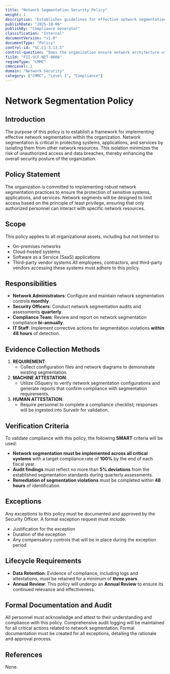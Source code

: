 ```yaml
---
title: "Network Segmentation Security Policy"
weight: 1
description: "Establishes guidelines for effective network segmentation to enhance security and minimize unauthorized access within the organization."
publishDate: "2025-10-06"
publishBy: "Compliance Generator"
classification: "Internal"
documentVersion: "v1.0"
documentType: "Policy"
control-id: "SC.L1-3.13.5"
control-question: "Does the organization ensure network architecture utilizes network segmentation to isolate systems, applications and services that protections from other network resources?"
fiiId: "FII-SCF-NET-0006"
regimeType: "CMMC"
cmmcLevel: 1
domain: "Network Security"
category: ["CMMC", "Level 1", "Compliance"]
---
```


# Network Segmentation Policy

## Introduction
The purpose of this policy is to establish a framework for implementing effective network segmentation within the organization. Network segmentation is critical in protecting systems, applications, and services by isolating them from other network resources. This isolation minimizes the risk of unauthorized access and data breaches, thereby enhancing the overall security posture of the organization.

## Policy Statement
The organization is committed to implementing robust network segmentation practices to ensure the protection of sensitive systems, applications, and services. Network segments will be designed to limit access based on the principle of least privilege, ensuring that only authorized personnel can interact with specific network resources.

## Scope
This policy applies to all organizational assets, including but not limited to:
- On-premises networks
- Cloud-hosted systems
- Software as a Service (SaaS) applications
- Third-party vendor systems
All employees, contractors, and third-party vendors accessing these systems must adhere to this policy.

## Responsibilities
- **Network Administrators**: Configure and maintain network segmentation controls **monthly**.
- **Security Officers**: Conduct network segmentation audits and assessments **quarterly**.
- **Compliance Team**: Review and report on network segmentation compliance **bi-annually**.
- **IT Staff**: Implement corrective actions for segmentation violations **within 48 hours** of detection.

## Evidence Collection Methods
1. **REQUIREMENT**:
   - Collect configuration files and network diagrams to demonstrate existing segmentation.
2. **MACHINE ATTESTATION**:
   - Utilize OSquery to verify network segmentation configurations and generate reports that confirm compliance with segmentation requirements.
3. **HUMAN ATTESTATION**:
   - Require personnel to complete a compliance checklist; responses will be ingested into Surveilr for validation.

## Verification Criteria
To validate compliance with this policy, the following **SMART** criteria will be used:
- **Network segmentation must be implemented across all critical systems** with a target compliance rate of **100%** by the end of each fiscal year.
- **Audit findings** must reflect no more than **5% deviations** from the established segmentation standards during quarterly assessments.
- **Remediation of segmentation violations** must be completed within **48 hours** of identification.

## Exceptions
Any exceptions to this policy must be documented and approved by the Security Officer. A formal exception request must include:
- Justification for the exception
- Duration of the exception
- Any compensatory controls that will be in place during the exception period

## Lifecycle Requirements
- **Data Retention**: Evidence of compliance, including logs and attestations, must be retained for a minimum of **three years**.
- **Annual Review**: This policy will undergo an **Annual Review** to ensure its continued relevance and effectiveness.

## Formal Documentation and Audit
All personnel must acknowledge and attest to their understanding and compliance with this policy. Comprehensive audit logging will be maintained for all critical actions related to network segmentation. Formal documentation must be created for all exceptions, detailing the rationale and approval process.

## References
None.